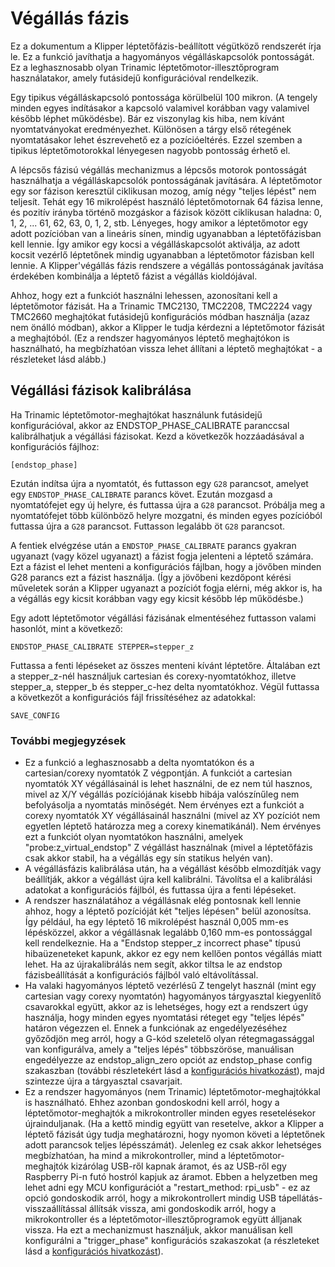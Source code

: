 # Végállás fázis

Ez a dokumentum a Klipper léptetőfázis-beállított végütköző rendszerét írja le. Ez a funkció javíthatja a hagyományos végálláskapcsolók pontosságát. Ez a leghasznosabb olyan Trinamic léptetőmotor-illesztőprogram használatakor, amely futásidejű konfigurációval rendelkezik.

Egy tipikus végálláskapcsoló pontossága körülbelül 100 mikron. (A tengely minden egyes indításakor a kapcsoló valamivel korábban vagy valamivel később léphet működésbe). Bár ez viszonylag kis hiba, nem kívánt nyomtatványokat eredményezhet. Különösen a tárgy első rétegének nyomtatásakor lehet észrevehető ez a pozícióeltérés. Ezzel szemben a tipikus léptetőmotorokkal lényegesen nagyobb pontosság érhető el.

A lépcsős fázisú végállás mechanizmus a lépcsős motorok pontosságát használhatja a végálláskapcsolók pontosságának javítására. A léptetőmotor egy sor fázison keresztül ciklikusan mozog, amíg négy "teljes lépést" nem teljesít. Tehát egy 16 mikrolépést használó léptetőmotornak 64 fázisa lenne, és pozitív irányba történő mozgáskor a fázisok között ciklikusan haladna: 0, 1, 2, ... 61, 62, 63, 0, 1, 2, stb. Lényeges, hogy amikor a léptetőmotor egy adott pozícióban van a lineáris sínen, mindig ugyanabban a léptetőfázisban kell lennie. Így amikor egy kocsi a végálláskapcsolót aktiválja, az adott kocsit vezérlő léptetőnek mindig ugyanabban a léptetőmotor fázisban kell lennie. A Klipper'végállás fázis rendszere a végállás pontosságának javítása érdekében kombinálja a léptető fázist a végállás kioldójával.

Ahhoz, hogy ezt a funkciót használni lehessen, azonosítani kell a léptetőmotor fázisát. Ha a Trinamic TMC2130, TMC2208, TMC2224 vagy TMC2660 meghajtókat futásidejű konfigurációs módban használja (azaz nem önálló módban), akkor a Klipper le tudja kérdezni a léptetőmotor fázisát a meghajtóból. (Ez a rendszer hagyományos léptető meghajtókon is használható, ha megbízhatóan vissza lehet állítani a léptető meghajtókat - a részleteket lásd alább.)

## Végállási fázisok kalibrálása

Ha Trinamic léptetőmotor-meghajtókat használunk futásidejű konfigurációval, akkor az ENDSTOP_PHASE_CALIBRATE paranccsal kalibrálhatjuk a végállási fázisokat. Kezd a következők hozzáadásával a konfigurációs fájlhoz:

```
[endstop_phase]
```

Ezután indítsa újra a nyomtatót, és futtasson egy `G28` parancsot, amelyet egy `ENDSTOP_PHASE_CALIBRATE` parancs követ. Ezután mozgasd a nyomtatófejet egy új helyre, és futtassa újra a `G28` parancsot. Próbálja meg a nyomtatófejet több különböző helyre mozgatni, és minden egyes pozícióból futtassa újra a `G28` parancsot. Futtasson legalább öt `G28` parancsot.

A fentiek elvégzése után a `ENDSTOP_PHASE_CALIBRATE` parancs gyakran ugyanazt (vagy közel ugyanazt) a fázist fogja jelenteni a léptető számára. Ezt a fázist el lehet menteni a konfigurációs fájlban, hogy a jövőben minden G28 parancs ezt a fázist használja. (Így a jövőbeni kezdőpont kérési műveletek során a Klipper ugyanazt a pozíciót fogja elérni, még akkor is, ha a végállás egy kicsit korábban vagy egy kicsit később lép működésbe.)

Egy adott léptetőmotor végállási fázisának elmentéséhez futtasson valami hasonlót, mint a következő:

```
ENDSTOP_PHASE_CALIBRATE STEPPER=stepper_z
```

Futtassa a fenti lépéseket az összes menteni kívánt léptetőre. Általában ezt a stepper_z-nél használjuk cartesian és corexy-nyomtatókhoz, illetve stepper_a, stepper_b és stepper_c-hez delta nyomtatókhoz. Végül futtassa a következőt a konfigurációs fájl frissítéséhez az adatokkal:

```
SAVE_CONFIG
```

### További megjegyzések

* Ez a funkció a leghasznosabb a delta nyomtatókon és a cartesian/corexy nyomtatók Z végpontján. A funkciót a cartesian nyomtatók XY végállásainál is lehet használni, de ez nem túl hasznos, mivel az X/Y végállás pozíciójának kisebb hibája valószínűleg nem befolyásolja a nyomtatás minőségét. Nem érvényes ezt a funkciót a corexy nyomtatók XY végállásainál használni (mivel az XY pozíciót nem egyetlen léptető határozza meg a corexy kinematikánál). Nem érvényes ezt a funkciót olyan nyomtatókon használni, amelyek "probe:z_virtual_endstop" Z végállást használnak (mivel a léptetőfázis csak akkor stabil, ha a végállás egy sín statikus helyén van).
* A végállásfázis kalibrálása után, ha a végállást később elmozdítják vagy beállítják, akkor a végállást újra kell kalibrálni. Távolítsa el a kalibrálási adatokat a konfigurációs fájlból, és futtassa újra a fenti lépéseket.
* A rendszer használatához a végállásnak elég pontosnak kell lennie ahhoz, hogy a léptető pozícióját két "teljes lépésen" belül azonosítsa. Így például, ha egy léptető 16 mikrolépést használ 0,005 mm-es lépésközzel, akkor a végállásnak legalább 0,160 mm-es pontossággal kell rendelkeznie. Ha a "Endstop stepper_z incorrect phase" típusú hibaüzeneteket kapunk, akkor ez egy nem kellően pontos végállás miatt lehet. Ha az újrakalibrálás nem segít, akkor tiltsa le az endstop fázisbeállítását a konfigurációs fájlból való eltávolítással.
* Ha valaki hagyományos léptető vezérlésű Z tengelyt használ (mint egy cartesian vagy corexy nyomtatón) hagyományos tárgyasztal kiegyenlítő csavarokkal együtt, akkor az is lehetséges, hogy ezt a rendszert úgy használja, hogy minden egyes nyomtatási réteget egy "teljes lépés" határon végezzen el. Ennek a funkciónak az engedélyezéséhez győződjön meg arról, hogy a G-kód szeletelő olyan rétegmagassággal van konfigurálva, amely a "teljes lépés" többszöröse, manuálisan engedélyezze az endstop_align_zero opciót az endstop_phase config szakaszban (további részletekért lásd a [konfigurációs hivatkozást](Config_Reference.md#endstop_phase)), majd szintezze újra a tárgyasztal csavarjait.
* Ez a rendszer hagyományos (nem Trinamic) léptetőmotor-meghajtókkal is használható. Ehhez azonban gondoskodni kell arról, hogy a léptetőmotor-meghajtók a mikrokontroller minden egyes resetelésekor újrainduljanak. (Ha a kettő mindig együtt van resetelve, akkor a Klipper a léptető fázisát úgy tudja meghatározni, hogy nyomon követi a léptetőnek adott parancsok teljes lépésszámát). Jelenleg ez csak akkor lehetséges megbízhatóan, ha mind a mikrokontroller, mind a léptetőmotor-meghajtók kizárólag USB-ről kapnak áramot, és az USB-ről egy Raspberry Pi-n futó hostról kapjuk az áramot. Ebben a helyzetben meg lehet adni egy MCU konfigurációt a "restart_method: rpi_usb" - ez az opció gondoskodik arról, hogy a mikrokontrollert mindig USB tápellátás-visszaállítással állítsák vissza, ami gondoskodik arról, hogy a mikrokontroller és a léptetőmotor-illesztőprogramok együtt álljanak vissza. Ha ezt a mechanizmust használjuk, akkor manuálisan kell konfigurálni a "trigger_phase" konfigurációs szakaszokat (a részleteket lásd a [konfigurációs hivatkozást](Config_Reference.md#endstop_phase)).
